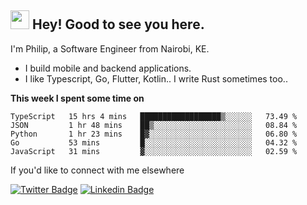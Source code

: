 <h2><img src="https://slackmojis.com/emojis/3643-cool-doge/download" width="30"/> Hey! Good to see you here.</h2>

<p>I'm Philip, a Software Engineer from Nairobi, KE. 

- I build mobile and backend applications.
- I like Typescript, Go, Flutter, Kotlin.. I write Rust sometimes too..</p>

**This week I spent some time on**
<!--START_SECTION:waka-->

```text
TypeScript   15 hrs 4 mins   ██████████████████▒░░░░░░   73.49 %
JSON         1 hr 48 mins    ██▒░░░░░░░░░░░░░░░░░░░░░░   08.84 %
Python       1 hr 23 mins    █▓░░░░░░░░░░░░░░░░░░░░░░░   06.80 %
Go           53 mins         █░░░░░░░░░░░░░░░░░░░░░░░░   04.32 %
JavaScript   31 mins         ▓░░░░░░░░░░░░░░░░░░░░░░░░   02.59 %
```

<!--END_SECTION:waka-->

If you'd like to connect with me elsewhere

[![Twitter Badge](https://img.shields.io/badge/-Twitter-1ca0f1?style=flat-square&labelColor=1ca0f1&logo=twitter&logoColor=white&link=https://twitter.com/_diogorodrigues)](https://twitter.com/kimathiphil)  [![Linkedin Badge](https://img.shields.io/badge/-LinkedIn-blue?style=flat-square&logo=Linkedin&logoColor=white&link=https://www.linkedin.com/in/philip-kimathi-2604a9114/)](https://www.linkedin.com/in/philip-kimathi-2604a9114/)

